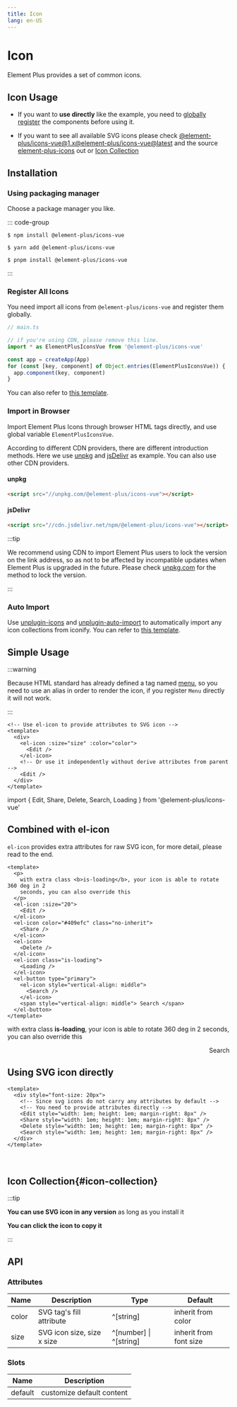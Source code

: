 ```yaml
---
title: Icon
lang: en-US
---
```


# Icon

Element Plus provides a set of common icons.

## Icon Usage

- If you want to **use directly** like the example, you need to [globally register](https://v3.vuejs.org/guide/component-registration.html#global-registration) the components before using it.

- If you want to see all available SVG icons please check [@element-plus/icons-vue@1.x](https://unpkg.com/browse/@element-plus/icons-vue@1/dist/es/)[@element-plus/icons-vue@latest](https://unpkg.com/browse/@element-plus/icons-vue@latest/dist/types/components/) and the source [element-plus-icons](https://github.com/element-plus/element-plus-icons) out or [Icon Collection](#icon-collection)

## Installation

### Using packaging manager

Choose a package manager you like.

::: code-group
```shell [npm]
$ npm install @element-plus/icons-vue
```

```shell [yarn]
$ yarn add @element-plus/icons-vue
```

```shell [pnpm]
$ pnpm install @element-plus/icons-vue
```
:::

### Register All Icons

You need import all icons from `@element-plus/icons-vue` and register them globally.

```ts
// main.ts

// if you're using CDN, please remove this line.
import * as ElementPlusIconsVue from '@element-plus/icons-vue'

const app = createApp(App)
for (const [key, component] of Object.entries(ElementPlusIconsVue)) {
  app.component(key, component)
}
```

You can also refer to [this template](https://codepen.io/sxzz/pen/xxpvdrg).

### Import in Browser

Import Element Plus Icons through browser HTML tags directly, and use global variable `ElementPlusIconsVue`.

According to different CDN providers, there are different introduction methods.
Here we use [unpkg](https://unpkg.com) and [jsDelivr](https://jsdelivr.com) as example.
You can also use other CDN providers.

#### unpkg

```html
<script src="//unpkg.com/@element-plus/icons-vue"></script>
```

#### jsDelivr

```html
<script src="//cdn.jsdelivr.net/npm/@element-plus/icons-vue"></script>
```

:::tip

We recommend using CDN to import Element Plus users to lock the version
on the link address, so as not to be affected by incompatible updates when Element Plus
is upgraded in the future. Please check [unpkg.com](https://unpkg.com) for
the method to lock the version.

:::

### Auto Import

Use [unplugin-icons](https://github.com/antfu/unplugin-icons) and [unplugin-auto-import](https://github.com/antfu/unplugin-auto-import)
to automatically import any icon collections from iconify.
You can refer to [this template](https://github.com/sxzz/element-plus-best-practices/blob/db2dfc983ccda5570033a0ac608a1bd9d9a7f658/vite.config.ts#L21-L58).

## Simple Usage

:::warning

Because HTML standard has already defined a tag named [menu](https://developer.mozilla.org/en-US/docs/Web/HTML/Element/menu),
so you need to use an alias in order to render the icon, if you register `Menu` directly it will not work.

:::

```vue
<!-- Use el-icon to provide attributes to SVG icon -->
<template>
  <div>
    <el-icon :size="size" :color="color">
      <Edit />
    </el-icon>
    <!-- Or use it independently without derive attributes from parent -->
    <Edit />
  </div>
</template>
```

<vp-script setup>
import { Edit, Share, Delete, Search, Loading } from '@element-plus/icons-vue'
</vp-script>

<ElRow>
  <div>
    <ElIcon :size="30">
      <Edit />
    </ElIcon>
    <Edit />
  </div>
</ElRow>

## Combined with el-icon

`el-icon` provides extra attributes for raw SVG icon, for more detail, please read to the end.

```vue
<template>
  <p>
    with extra class <b>is-loading</b>, your icon is able to rotate 360 deg in 2
    seconds, you can also override this
  </p>
  <el-icon :size="20">
    <Edit />
  </el-icon>
  <el-icon color="#409efc" class="no-inherit">
    <Share />
  </el-icon>
  <el-icon>
    <Delete />
  </el-icon>
  <el-icon class="is-loading">
    <Loading />
  </el-icon>
  <el-button type="primary">
    <el-icon style="vertical-align: middle">
      <Search />
    </el-icon>
    <span style="vertical-align: middle"> Search </span>
  </el-button>
</template>
```

<ElRow>
  <p>
    with extra class <b>is-loading</b>, your icon is able to rotate 360 deg in 2
    seconds, you can also override this
  </p>
  <div style="display: flex; align-items: center; justify-content: space-between; width: 100%;">
    <ElIcon :size="20">
      <Edit />
    </ElIcon>
    <ElIcon color="#409efc" class="no-inherit">
      <Share />
    </ElIcon>
    <ElIcon>
      <Delete />
    </ElIcon>
    <ElIcon class="is-loading">
      <Loading />
    </ElIcon>
    <ElButton type="primary">
      <ElIcon style="vertical-align: middle; color: #fff;">
        <Search />
      </ElIcon>
      <span style="vertical-align: middle;"> Search </span>
    </ElButton>
  </div>
</ElRow>

## Using SVG icon directly

```vue
<template>
  <div style="font-size: 20px">
    <!-- Since svg icons do not carry any attributes by default -->
    <!-- You need to provide attributes directly -->
    <Edit style="width: 1em; height: 1em; margin-right: 8px" />
    <Share style="width: 1em; height: 1em; margin-right: 8px" />
    <Delete style="width: 1em; height: 1em; margin-right: 8px" />
    <Search style="width: 1em; height: 1em; margin-right: 8px" />
  </div>
</template>
```

<ElRow>
  <div style="font-size: 20px;">
    <!-- Since svg icons do not carry any attributes by default -->
    <!-- You need to provide attributes directly -->
    <Edit style="width: 1em; height: 1em; margin-right: 8px;" />
    <Share style="width: 1em; height: 1em; margin-right: 8px;" />
    <Delete style="width: 1em; height: 1em; margin-right: 8px;" />
    <Search style="width: 1em; height: 1em; margin-right: 8px;" />
  </div>
</ElRow>

## Icon Collection{#icon-collection}

:::tip

**You can use SVG icon in any version** as long as you install it

**You can click the icon to copy it**

:::

<IconList />

## API

### Attributes

| Name  | Description                | Type                  | Default                |
| ----- | -------------------------- | --------------------- | ---------------------- |
| color | SVG tag's fill attribute   | ^[string]             | inherit from color     |
| size  | SVG icon size, size x size | ^[number] \| ^[string] | inherit from font size |

### Slots

| Name    | Description               |
| ------- | ------------------------- |
| default | customize default content |
